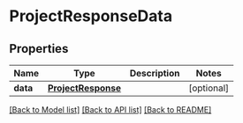 # ProjectResponseData

## Properties
Name | Type | Description | Notes
------------ | ------------- | ------------- | -------------
**data** | [**ProjectResponse**](ProjectResponse.md) |  | [optional] 

[[Back to Model list]](../README.md#documentation-for-models) [[Back to API list]](../README.md#documentation-for-api-endpoints) [[Back to README]](../README.md)

